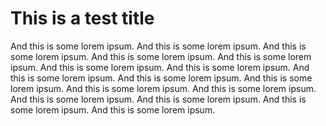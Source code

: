 # This is a test title

And this is some lorem ipsum. And this is some lorem ipsum. And this is some lorem ipsum. And this is some lorem ipsum. And this is some lorem ipsum. And this is some lorem ipsum. And this is some lorem ipsum. And this is some lorem ipsum. And this is some lorem ipsum. And this is some lorem ipsum. And this is some lorem ipsum. And this is some lorem ipsum. And this is some lorem ipsum. And this is some lorem ipsum. And this is some lorem ipsum. And this is some lorem ipsum. 
